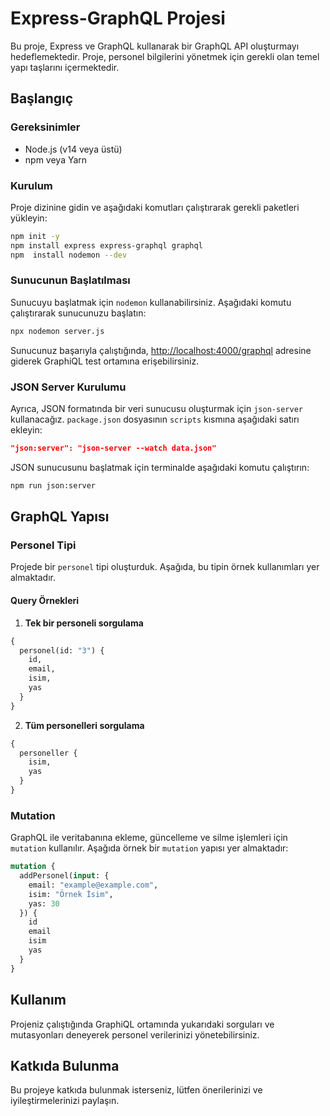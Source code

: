 # Express-GraphQL Projesi

Bu proje, Express ve GraphQL kullanarak bir GraphQL API oluşturmayı hedeflemektedir. Proje, personel bilgilerini yönetmek için gerekli olan temel yapı taşlarını içermektedir.

## Başlangıç

### Gereksinimler

- Node.js (v14 veya üstü)
- npm veya Yarn

### Kurulum

Proje dizinine gidin ve aşağıdaki komutları çalıştırarak gerekli paketleri yükleyin:

```bash
npm init -y
npm install express express-graphql graphql
npm  install nodemon --dev
```

### Sunucunun Başlatılması

Sunucuyu başlatmak için `nodemon` kullanabilirsiniz. Aşağıdaki komutu çalıştırarak sunucunuzu başlatın:

```bash
npx nodemon server.js
```

Sunucunuz başarıyla çalıştığında, [http://localhost:4000/graphql](http://localhost:4000/graphql) adresine giderek GraphiQL test ortamına erişebilirsiniz.

### JSON Server Kurulumu

Ayrıca, JSON formatında bir veri sunucusu oluşturmak için `json-server` kullanacağız. `package.json` dosyasının `scripts` kısmına aşağıdaki satırı ekleyin:

```json
"json:server": "json-server --watch data.json"
```

JSON sunucusunu başlatmak için terminalde aşağıdaki komutu çalıştırın:

```bash
npm run json:server
```

## GraphQL Yapısı

### Personel Tipi

Projede bir `personel` tipi oluşturduk. Aşağıda, bu tipin örnek kullanımları yer almaktadır.

#### Query Örnekleri

1. **Tek bir personeli sorgulama**

```graphql
{
  personel(id: "3") {
    id,
    email,
    isim,
    yas
  }
}
```

2. **Tüm personelleri sorgulama**

```graphql
{
  personeller {
    isim,
    yas
  }
}
```

### Mutation

GraphQL ile veritabanına ekleme, güncelleme ve silme işlemleri için `mutation` kullanılır. Aşağıda örnek bir `mutation` yapısı yer almaktadır:

```graphql
mutation {
  addPersonel(input: {
    email: "example@example.com",
    isim: "Örnek İsim",
    yas: 30
  }) {
    id
    email
    isim
    yas
  }
}
```

## Kullanım

Projeniz çalıştığında GraphiQL ortamında yukarıdaki sorguları ve mutasyonları deneyerek personel verilerinizi yönetebilirsiniz.

## Katkıda Bulunma

Bu projeye katkıda bulunmak isterseniz, lütfen önerilerinizi ve iyileştirmelerinizi paylaşın.

